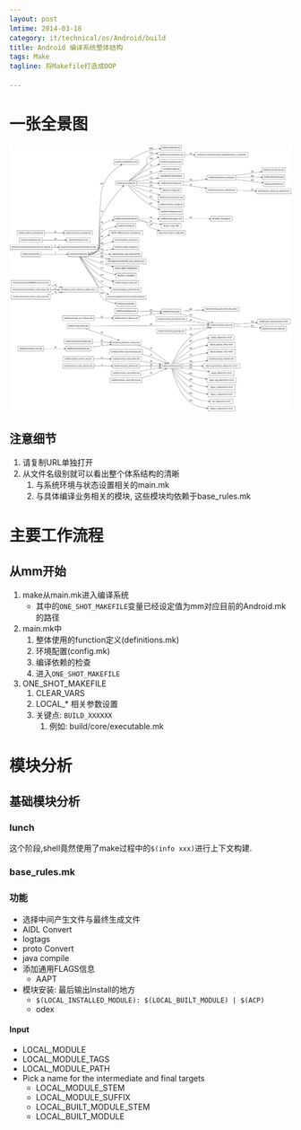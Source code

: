 ```yaml
---
layout: post
lmtime: 2014-03-18
category: it/technical/os/Android/build
title: Android 编译系统整体结构
tags: Make
tagline: 将Makefile打造成OOP

---
```


# 一张全景图

![Android Build System Global include relationship](/assets/svgfiles/AndroidBuildSystemGlobalIncludeview.svg )

## 注意细节

1. 请复制URL单独打开
2. 从文件名级别就可以看出整个体系结构的清晰
    1. 与系统环境与状态设置相关的main.mk
    2. 与具体编译业务相关的模块, 这些模块均依赖于base_rules.mk

# 主要工作流程

## 从mm开始

1. make从main.mk进入编译系统
    * 其中的`ONE_SHOT_MAKEFILE`变量已经设定值为mm对应目前的Android.mk的路径
2. main.mk中
    1. 整体使用的function定义(definitions.mk)
    2. 环境配置(config.mk)
    3. 编译依赖的检查
    4. 进入`ONE_SHOT_MAKEFILE`
3. ONE_SHOT_MAKEFILE
    1. CLEAR_VARS
    2. LOCAL_* 相关参数设置
    3. 关键点: `BUILD_XXXXXX`
        1. 例如: build/core/executable.mk

# 模块分析

## 基础模块分析

### lunch

这个阶段,shell竟然使用了make过程中的`$(info xxx)`进行上下文构建.

### base_rules.mk

### 功能

* 选择中间产生文件与最终生成文件
* AIDL Convert
* logtags
* proto Convert
* java compile
* 添加通用FLAGS信息
    * AAPT
* 模块安装: 最后输出Install的地方
    * `$(LOCAL_INSTALLED_MODULE): $(LOCAL_BUILT_MODULE) | $(ACP)`
    * odex

#### Input

* LOCAL_MODULE
* LOCAL_MODULE_TAGS
* LOCAL_MODULE_PATH
* Pick a name for the intermediate and final targets
    * LOCAL_MODULE_STEM
    * LOCAL_MODULE_SUFFIX
    * LOCAL_BUILT_MODULE_STEM
    * LOCAL_BUILT_MODULE
